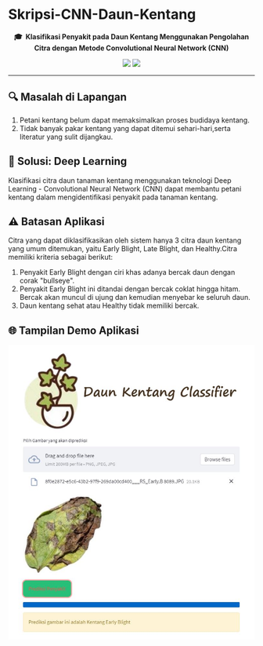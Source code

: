 # Skripsi-CNN-Daun-Kentang


<p align="center">
    <strong>🎓&nbsp; Klasifikasi Penyakit pada Daun Kentang Menggunakan Pengolahan Citra dengan Metode Convolutional Neural Network (CNN)</strong>
</p>

<p align="center">
    <a href="http://kentang-classifier.herokuapp.com/"><img src="https://img.shields.io/badge/project%20site-open-brightgreen"></a>
    <a href="https://torangsitungkir93.github.io/"><img src="https://img.shields.io/badge/author-alamehan.github.io-blue"></a>
</p>

---

## 🔍 Masalah di Lapangan

1. Petani kentang belum dapat memaksimalkan proses budidaya kentang.
2. Tidak banyak pakar kentang yang dapat ditemui sehari-hari,serta literatur yang sulit dijangkau.

## 🚀 Solusi: Deep Learning

Klasifikasi citra daun tanaman kentang menggunakan teknologi Deep Learning - Convolutional Neural Network (CNN) dapat membantu petani kentang dalam mengidentifikasi penyakit pada tanaman kentang.

## ⚠️ Batasan Aplikasi

Citra yang dapat diklasifikasikan oleh sistem hanya 3 citra daun kentang yang umum ditemukan, yaitu Early Blight, Late Blight, dan Healthy.Citra memiliki kriteria sebagai berikut: 
1. Penyakit Early Blight dengan ciri khas adanya bercak daun dengan corak "bullseye".
2. Penyakit Early Blight ini ditandai dengan bercak coklat hingga hitam. Bercak akan muncul di ujung dan kemudian menyebar ke seluruh daun.
3. Daun kentang sehat atau Healthy tidak memiliki bercak.

## 🌐 Tampilan Demo Aplikasi

<img src="assets/demo.JPG">